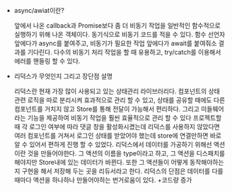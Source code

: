 - async/awiat이란?

  앞에서 나온 callback과 Promise보다 좀 더 비동기 작업을 일반적인 함수적으로 실행하기 위해 나온 객체이다. 동기식으로 비동기 코드를 적을 수 있다. 함수 선언자 앞에다가 async를 붙여주고, 비동기가 필요한 작업 앞에다가 await를 붙여줘소 결과를 기다린다. 다수의 비동기 처리 작업을 할 때 유용하고, try/catch를 이용해서 에러를 핸들링 할 수 있다.

- 리덕스가 무엇인지 그리고 장단점 설명

  리덕스란 현재 가장 많이 사용되고 있는 상태관리 라이브러리다. 컴포넌트의 상태 관련 로직을 따로 분리시켜 효과적으로 관리 할 수 있고, 상태를 공유할 때에도 다른 컴포넌트를 거치지 않고 Store를 통해 전달이 가능해서 편리하다. 그리고 미들웨어라는 기능을 제공하여 비동기 작업을 훨씬 효율적으로 관리 할 수 있다 프로젝트할 때 각 로그인 여부에 따라 댓글 창을 활성화시켰는데 리덕스를 사용하지 않았다면 여러 컴포넌트를 거쳐서 로그인 상태를 받았어야 했는데 store에 연결만하면 바로 알 수 있어서 편하게 진행 할 수 있었다. 리덕스에서 데이터를 가공하기 위해선 액션이란 것을 만들어야한다. 그 액션의 이름을 type이라고 하고, 그 액션을 디스패치를 해야지만 Store내에 있는 데이터가 바뀐다. 또한 그 액션들이 어떻게 동작해야하는지 구현을 해서 저장해 두는 곳을 리듀서라고 한다. 리덕스의 단점은 데이터를 다를 때마다 액션을 하나하나 만들어야하는 번거로움이 있다. +코드량 증가

